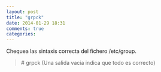 ```yaml
---
layout: post
title: "grpck"
date: 2014-01-29 18:31
comments: true
categories: 
---
```

Chequea las sintaxis correcta del fichero /etc/group.

>\# grpck (Una salida vacia indica que todo es correcto)

